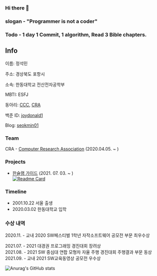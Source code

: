 ### Hi there 👋

### slogan - "Programmer is not a coder"

### Todo - 1 day 1 Commit, 1 algorithm, Read 3 Bible chapters.

## Info

이름: 정석민

주소: 경상북도 포항시

소속: 한동대학교 전산전자공학부

MBTI: ESFJ

동아리: [CCC](http://nh.kccc.org/), [CRA](https://cra16.github.io/)

백준 ID: [joydonald1](https://www.acmicpc.net/user/joydonald1)

Blog: [seokmin01](https://seokmin01.tistory.com)

### Team
CRA - [Computer Research Association](https://www.instagram.com/cra_handong/) (2020.04.05. ~ )

### Projects
- [한슐랭 가이드](https://github.com/marunemo/Hanchelin_Guide) (2021. 07. 03. ~ )\
[![Readme Card](https://github-readme-stats.vercel.app/api/pin/?username=marunemo&repo=Hanchelin_Guide&theme=react)](https://github.com/marunemo/Hanchelin_Guide)

### Timeline
- 2001.10.22 서울 출생
- 2020.03.02 한동대학교 입학

### 수상 내역
2020.11. - 교내 2020 SW페스티벌 1학년 자작소프트웨어 공모전 부문 최우수상

2021.07. - 2021 대경권 프로그래밍 경진대회 장려상\
2021.08. - 2021 SW 중심대 연합 모형차 자율 주행 경진대회 주행결과 부문 동상\
2021.09. - 교내 2021 SW교육동영상 공모전 우수상

![Anurag's GitHub stats](https://github-readme-stats.vercel.app/api?username=seokmin01&show_icons=true&theme=radical)
<!--
**seokmin01/seokmin01** is a ✨ _special_ ✨ repository because its `README.md` (this file) appears on your GitHub profile.

Here are some ideas to get you started:

- 🔭 I’m currently working on ...
- 🌱 I’m currently learning ...
- 👯 I’m looking to collaborate on ...
- 🤔 I’m looking for help with ...
- 💬 Ask me about ...
- 📫 How to reach me: ...
- 😄 Pronouns: ...
- ⚡ Fun fact: ...
-->
